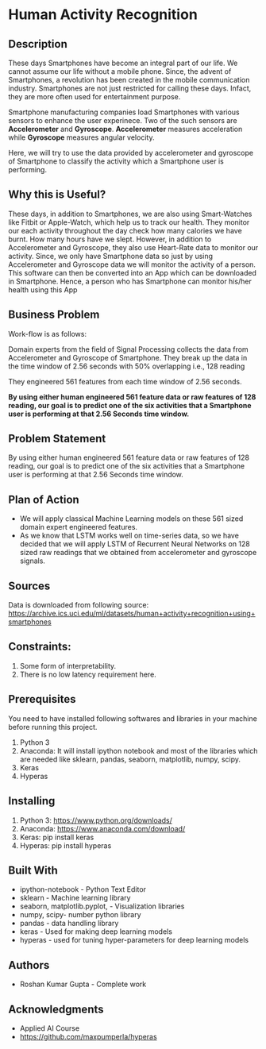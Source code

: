 # Human Activity Recognition
## Description
These days Smartphones have become an integral part of our life. We cannot assume our life without a mobile phone. Since, the advent of Smartphones, a revolution has been created in the mobile communication industry. Smartphones are not just restricted for calling these days. Infact, they are more often used for entertainment purpose.

Smartphone manufacturing companies load Smartphones with various sensors to enhance the user experinece. Two of the such sensors are __Accelerometer__ and __Gyroscope__. __Accelerometer__ measures acceleration while __Gyroscope__ measures angular velocity.

Here, we will try to use the data provided by accelerometer and gyroscope of Smartphone to classify the activity which a Smartphone user is performing.

## Why this is Useful?
These days, in addition to Smartphones, we are also using Smart-Watches like Fitbit or Apple-Watch, which help us to track our health. They monitor our each activity throughout the day check how many calories we have burnt. How many hours have we slept. However, in addition to Accelerometer and Gyroscope, they also use Heart-Rate data to monitor our activity. Since, we only have Smartphone data so just by using Accelerometer and Gyroscope data we will monitor the activity of a person. This software can then be converted into an App which can be downloaded in Smartphone. Hence, a person who has Smartphone can monitor his/her health using this App

## Business Problem 

Work-flow is as follows:

Domain experts from the field of Signal Processing collects the data from Accelerometer and Gyroscope of Smartphone.
They break up the data in the time window of 2.56 seconds with 50% overlapping i.e., 128 reading

They engineered 561 features from each time window of 2.56 seconds.

__By using either human engineered 561 feature data or raw features of 128 reading, our goal is to predict one of the six activities that a Smartphone user is performing at that 2.56 Seconds time window.__

## Problem Statement
By using either human engineered 561 feature data or raw features of 128 reading, our goal is to predict one of the six activities that a Smartphone user is performing at that 2.56 Seconds time window.

## Plan of Action
* We will apply classical Machine Learning models on these 561 sized domain expert engineered features.
* As we know that LSTM works well on time-series data, so we have decided that we will apply LSTM of Recurrent Neural Networks on 128 sized raw readings that we obtained from accelerometer and gyroscope signals.

## Sources 
Data is downloaded from following source:
https://archive.ics.uci.edu/ml/datasets/human+activity+recognition+using+smartphones

## Constraints:
1. Some form of interpretability.
2. There is no low latency requirement here.

## Prerequisites
You need to have installed following softwares and libraries in your machine before running this project.
1. Python 3
2. Anaconda: It will install ipython notebook and most of the libraries which are needed like sklearn, pandas, seaborn, matplotlib, numpy, scipy.
3. Keras
4. Hyperas

## Installing
1. Python 3: https://www.python.org/downloads/
2. Anaconda: https://www.anaconda.com/download/
3. Keras: pip install keras
4. Hyperas: pip install hyperas


## Built With
* ipython-notebook - Python Text Editor
* sklearn - Machine learning library
* seaborn, matplotlib.pyplot, - Visualization libraries
* numpy, scipy- number python library
* pandas - data handling library
* keras - Used for making deep learning models
* hyperas - used for tuning hyper-parameters for deep learning models

## Authors
* Roshan Kumar Gupta - Complete work  

## Acknowledgments
* Applied AI Course
* https://github.com/maxpumperla/hyperas

